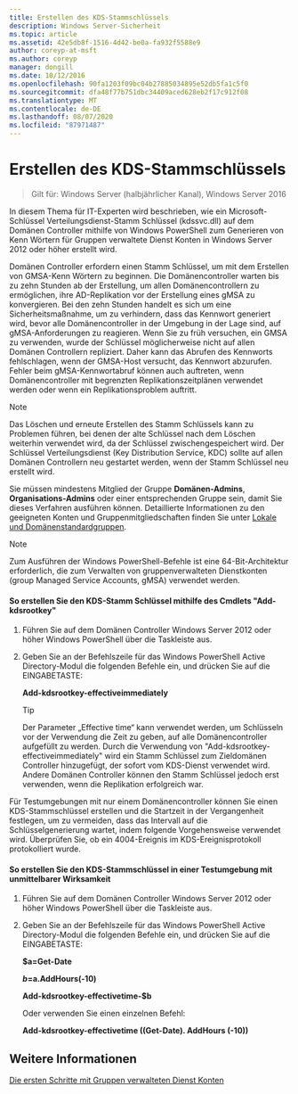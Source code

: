 ```yaml
---
title: Erstellen des KDS-Stammschlüssels
description: Windows Server-Sicherheit
ms.topic: article
ms.assetid: 42e5db8f-1516-4d42-be0a-fa932f5588e9
author: coreyp-at-msft
ms.author: coreyp
manager: dongill
ms.date: 10/12/2016
ms.openlocfilehash: 90fa1203f09bc04b27885034895e52db5fa1c5f0
ms.sourcegitcommit: dfa48f77b751dbc34409aced628eb2f17c912f08
ms.translationtype: MT
ms.contentlocale: de-DE
ms.lasthandoff: 08/07/2020
ms.locfileid: "87971487"
---
```

# <a name="create-the-key-distribution-services-kds-root-key"></a>Erstellen des KDS-Stammschlüssels

>Gilt für: Windows Server (halbjährlicher Kanal), Windows Server 2016

In diesem Thema für IT-Experten wird beschrieben, wie ein Microsoft-Schlüssel Verteilungsdienst-Stamm Schlüssel (kdssvc.dll) auf dem Domänen Controller mithilfe von Windows PowerShell zum Generieren von Kenn Wörtern für Gruppen verwaltete Dienst Konten in Windows Server 2012 oder höher erstellt wird.

Domänen Controller erfordern einen Stamm Schlüssel, um mit dem Erstellen von GMSA-Kenn Wörtern zu beginnen. Die Domänencontroller warten bis zu zehn Stunden ab der Erstellung, um allen Domänencontrollern zu ermöglichen, ihre AD-Replikation vor der Erstellung eines gMSA zu konvergieren. Bei den zehn Stunden handelt es sich um eine Sicherheitsmaßnahme, um zu verhindern, dass das Kennwort generiert wird, bevor alle Domänencontroller in der Umgebung in der Lage sind, auf gMSA-Anforderungen zu reagieren.  Wenn Sie zu früh versuchen, ein GMSA zu verwenden, wurde der Schlüssel möglicherweise nicht auf allen Domänen Controllern repliziert. Daher kann das Abrufen des Kennworts fehlschlagen, wenn der GMSA-Host versucht, das Kennwort abzurufen. Fehler beim gMSA-Kennwortabruf können auch auftreten, wenn Domänencontroller mit begrenzten Replikationszeitplänen verwendet werden oder wenn ein Replikationsproblem auftritt.

> [!NOTE]
> Das Löschen und erneute Erstellen des Stamm Schlüssels kann zu Problemen führen, bei denen der alte Schlüssel nach dem Löschen weiterhin verwendet wird, da der Schlüssel zwischengespeichert wird. Der Schlüssel Verteilungsdienst (Key Distribution Service, KDC) sollte auf allen Domänen Controllern neu gestartet werden, wenn der Stamm Schlüssel neu erstellt wird.

Sie müssen mindestens Mitglied der Gruppe **Domänen-Admins**, **Organisations-Admins** oder einer entsprechenden Gruppe sein, damit Sie dieses Verfahren ausführen können. Detaillierte Informationen zu den geeigneten Konten und Gruppenmitgliedschaften finden Sie unter [Lokale und Domänenstandardgruppen](https://technet.microsoft.com/library/dd728026(WS.10).aspx).

> [!NOTE]
> Zum Ausführen der Windows PowerShell-Befehle ist eine 64-Bit-Architektur erforderlich, die zum Verwalten von gruppenverwalteten Dienstkonten (group Managed Service Accounts, gMSA) verwendet werden.

#### <a name="to-create-the-kds-root-key-using-the-add-kdsrootkey-cmdlet"></a>So erstellen Sie den KDS-Stamm Schlüssel mithilfe des Cmdlets "Add-kdsrootkey"

1.  Führen Sie auf dem Domänen Controller Windows Server 2012 oder höher Windows PowerShell über die Taskleiste aus.

2.  Geben Sie an der Befehlszeile für das Windows PowerShell Active Directory-Modul die folgenden Befehle ein, und drücken Sie auf die EINGABETASTE:

    **Add-kdsrootkey-effectiveimmediately**

    > [!TIP]
    > Der Parameter „Effective time“ kann verwendet werden, um Schlüsseln vor der Verwendung die Zeit zu geben, auf alle Domänencontroller aufgefüllt zu werden. Durch die Verwendung von "Add-kdsrootkey-effectiveimmediately" wird ein Stamm Schlüssel zum Zieldomänen Controller hinzugefügt, der sofort vom KDS-Dienst verwendet wird. Andere Domänen Controller können den Stamm Schlüssel jedoch erst verwenden, wenn die Replikation erfolgreich war.

Für Testumgebungen mit nur einem Domänencontroller können Sie einen KDS-Stammschlüssel erstellen und die Startzeit in der Vergangenheit festlegen, um zu vermeiden, dass das Intervall auf die Schlüsselgenerierung wartet, indem folgende Vorgehensweise verwendet wird. Überprüfen Sie, ob ein 4004-Ereignis im KDS-Ereignisprotokoll protokolliert wurde.

#### <a name="to-create-the-kds-root-key-in-a-test-environment-for-immediate-effectiveness"></a>So erstellen Sie den KDS-Stammschlüssel in einer Testumgebung mit unmittelbarer Wirksamkeit

1.  Führen Sie auf dem Domänen Controller Windows Server 2012 oder höher Windows PowerShell über die Taskleiste aus.

2.  Geben Sie an der Befehlszeile für das Windows PowerShell Active Directory-Modul die folgenden Befehle ein, und drücken Sie auf die EINGABETASTE:

    **$a=Get-Date**

    **$b=$a.AddHours(-10)**

    **Add-kdsrootkey-effectivetime-$b**

    Oder verwenden Sie einen einzelnen Befehl:

    **Add-kdsrootkey-effectivetime ((Get-Date). AddHours (-10))**

## <a name="see-also"></a>Weitere Informationen
[Die ersten Schritte mit Gruppen verwalteten Dienst Konten](getting-started-with-group-managed-service-accounts.md)


